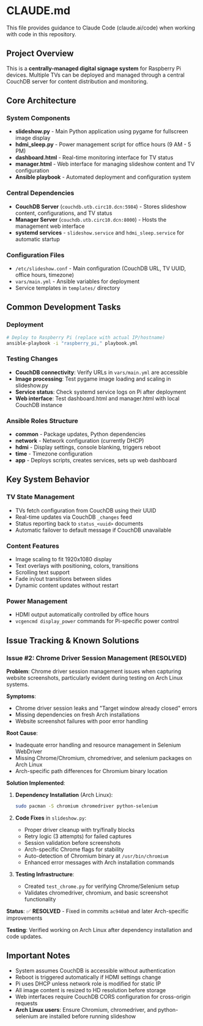 # CLAUDE.md

This file provides guidance to Claude Code (claude.ai/code) when working with code in this repository.

## Project Overview

This is a **centrally-managed digital signage system** for Raspberry Pi devices. Multiple TVs can be deployed and managed through a central CouchDB server for content distribution and monitoring.

## Core Architecture

### System Components
- **slideshow.py** - Main Python application using pygame for fullscreen image display
- **hdmi_sleep.py** - Power management script for office hours (9 AM - 5 PM)  
- **dashboard.html** - Real-time monitoring interface for TV status
- **manager.html** - Web interface for managing slideshow content and TV configuration
- **Ansible playbook** - Automated deployment and configuration system

### Central Dependencies
- **CouchDB Server** (`couchdb.utb.circ10.dcn:5984`) - Stores slideshow content, configurations, and TV status
- **Manager Server** (`couchdb.utb.circ10.dcn:8000`) - Hosts the management web interface
- **systemd services** - `slideshow.service` and `hdmi_sleep.service` for automatic startup

### Configuration Files
- `/etc/slideshow.conf` - Main configuration (CouchDB URL, TV UUID, office hours, timezone)
- `vars/main.yml` - Ansible variables for deployment
- Service templates in `templates/` directory

## Common Development Tasks

### Deployment
```bash
# Deploy to Raspberry Pi (replace with actual IP/hostname)
ansible-playbook -i "raspberry_pi," playbook.yml
```

### Testing Changes
- **CouchDB connectivity**: Verify URLs in `vars/main.yml` are accessible
- **Image processing**: Test pygame image loading and scaling in slideshow.py
- **Service status**: Check systemd service logs on Pi after deployment
- **Web interface**: Test dashboard.html and manager.html with local CouchDB instance

### Ansible Roles Structure
- **common** - Package updates, Python dependencies
- **network** - Network configuration (currently DHCP)
- **hdmi** - Display settings, console blanking, triggers reboot
- **time** - Timezone configuration  
- **app** - Deploys scripts, creates services, sets up web dashboard

## Key System Behavior

### TV State Management
- TVs fetch configuration from CouchDB using their UUID
- Real-time updates via CouchDB `_changes` feed
- Status reporting back to `status_<uuid>` documents
- Automatic failover to default message if CouchDB unavailable

### Content Features
- Image scaling to fit 1920x1080 display
- Text overlays with positioning, colors, transitions
- Scrolling text support
- Fade in/out transitions between slides
- Dynamic content updates without restart

### Power Management
- HDMI output automatically controlled by office hours
- `vcgencmd display_power` commands for Pi-specific power control

## Issue Tracking & Known Solutions

### Issue #2: Chrome Driver Session Management (RESOLVED)

**Problem**: Chrome driver session management issues when capturing website screenshots, particularly evident during testing on Arch Linux systems.

**Symptoms**:
- Chrome driver session leaks and "Target window already closed" errors
- Missing dependencies on fresh Arch installations
- Website screenshot failures with poor error handling

**Root Cause**: 
- Inadequate error handling and resource management in Selenium WebDriver
- Missing Chrome/Chromium, chromedriver, and selenium packages on Arch Linux
- Arch-specific path differences for Chromium binary location

**Solution Implemented**:
1. **Dependency Installation** (Arch Linux):
   ```bash
   sudo pacman -S chromium chromedriver python-selenium
   ```

2. **Code Fixes** in `slideshow.py`:
   - Proper driver cleanup with try/finally blocks
   - Retry logic (3 attempts) for failed captures
   - Session validation before screenshots
   - Arch-specific Chrome flags for stability
   - Auto-detection of Chromium binary at `/usr/bin/chromium`
   - Enhanced error messages with Arch installation commands

3. **Testing Infrastructure**: 
   - Created `test_chrome.py` for verifying Chrome/Selenium setup
   - Validates chromedriver, chromium, and basic screenshot functionality

**Status**: ✅ **RESOLVED** - Fixed in commits `ac940a0` and later Arch-specific improvements

**Testing**: Verified working on Arch Linux after dependency installation and code updates.

## Important Notes

- System assumes CouchDB is accessible without authentication
- Reboot is triggered automatically if HDMI settings change
- Pi uses DHCP unless network role is modified for static IP
- All image content is resized to HD resolution before storage
- Web interfaces require CouchDB CORS configuration for cross-origin requests
- **Arch Linux users**: Ensure Chromium, chromedriver, and python-selenium are installed before running slideshow